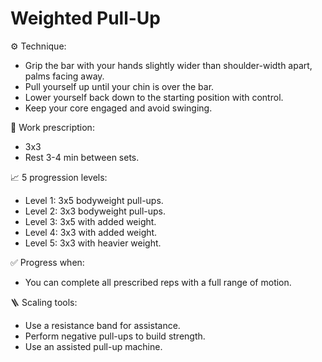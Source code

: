# Weighted Pull-Up

⚙️ Technique:

- Grip the bar with your hands slightly wider than shoulder-width apart, palms facing away.
- Pull yourself up until your chin is over the bar.
- Lower yourself back down to the starting position with control.
- Keep your core engaged and avoid swinging.

🎯 Work prescription:

- 3x3
- Rest 3-4 min between sets.

📈 5 progression levels:

- Level 1: 3x5 bodyweight pull-ups.
- Level 2: 3x3 bodyweight pull-ups.
- Level 3: 3x5 with added weight.
- Level 4: 3x3 with added weight.
- Level 5: 3x3 with heavier weight.

✅ Progress when:

- You can complete all prescribed reps with a full range of motion.

🪜 Scaling tools:

- Use a resistance band for assistance.
- Perform negative pull-ups to build strength.
- Use an assisted pull-up machine.
